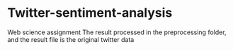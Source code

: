 # Twitter-sentiment-analysis
Web science assignment
The result processed in the preprocessing folder, and the result file is the original twitter data
